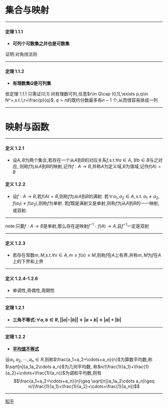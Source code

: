 # 集合与映射
---
#### 定理 1.1.1

- **可列个可数集之并也是可数集**

证明:对角线法则

---
#### 定理 1.1.2
- **有理数集$Q$是可列集**

依定理 1.1.1 只需证(0,1] 间有理数可列,任意$r\in Q\cap (0,1],\exists p,q\in N^+,s.t.\;r=\frac{p}{q}$,
$q=n$的既约分数最多有$n-1$ 个,从而很容易排成一列

---


# 映射与函数
---
#### 定义 1.2.1
- 设$A,B$为两个集合,若存在一个从$A$到$B$的对应关系$f$,s.t.$\forall a\in A,\exists !b\in B$与之对应,
则称$f$为从$A$到$B$的映射,记作$f:A\to B$,并称$A$为定义域,$B$为值域,记作$f(A)=B$

#### 定义 1.2.2
- 设$f:A\to B$,若$f(A)=B$,则称$f$为从$A$到$B$的满射.
若$\forall a_1,a_2\in A,s.t.\;a_1\neq a_2,f(a_1)\neq f(a_2)$,则称$f$为单射.
若$f$既是满射又是单射,则称$f$为从$A$到$B$的一一映射,或双射.

---
note:只要$f:A\to B$是单射,那么存在逆映射$f^{-1}:f(A)\to A$,且$f^{-1}$一定是双射

---
#### 定义 1.2.3
- 若存在常数$m,M$,s.t.$\forall x\in A,m\leq f(x)\leq M$,则称$f$在$A$上有界,并称$m,M$为$f$在$A$上的下界和上界

---
#### 定义 1.2.4-1.2.6
- 单调性,奇偶性,周期性

---
#### 定理 1.2.1
- **三角不等式:$\forall a,b\in R,||a|-|b||\leq |a+b|\leq |a|+|b|$**

---
#### 定理 1.2.2
- **[平均值不等式](https://zhuanlan.zhihu.com/p/401791777)**

设$a_1,a_2,\cdots,a_n\in R,$则称$\frac{a_1+a_2+\cdots+a_n}{n}$为算数平均数,称$\sqrt[n]{a_1a_2\cdots a_n}$为几何平均数,
称$n/(\frac{1}{a_1}+\frac{1}{a_2}+\cdots+\frac{1}{a_n})$为调和平均数,则有
$$\frac{a_1+a_2+\cdots+a_n}{n}\geq \sqrt[n]{a_1a_2\cdots a_n}\geq n/(\frac{1}{a_1}+\frac{1}{a_2}+\cdots+\frac{1}{a_n})$$

---
[知乎](https://zhuanlan.zhihu.com/p/690962154)
